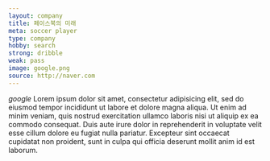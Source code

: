 ```yaml
---
layout: company
title: 페이스북의 미래 
meta: soccer player
type: company
hobby: search
strong: dribble
weak: pass
image: google.png
source: http://naver.com
---
```


*google* Lorem ipsum dolor sit amet, consectetur adipisicing elit, sed do eiusmod tempor incididunt ut labore et dolore magna aliqua. Ut enim ad minim veniam, quis nostrud exercitation ullamco laboris nisi ut aliquip ex ea commodo consequat. Duis aute irure dolor in reprehenderit in voluptate velit esse cillum dolore eu fugiat nulla pariatur. Excepteur sint occaecat cupidatat non proident, sunt in culpa qui officia deserunt mollit anim id est laborum.
